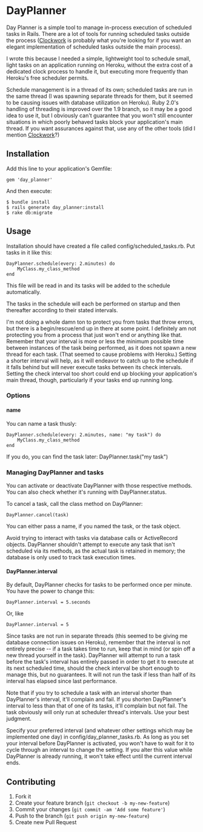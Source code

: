 # DayPlanner

Day Planner is a simple tool to manage in-process execution of scheduled tasks in Rails. There are a lot of tools for running scheduled tasks outside the process ([Clockwork](http://rubygems.org/gems/clockwork) is probably what you're looking for if you want an elegant implementation of scheduled tasks outside the main process).

I wrote this because I needed a simple, lightweight tool to schedule small, light tasks on an application running on Heroku, without the extra cost of a dedicated clock process to handle it, but executing more frequently than Heroku's free scheduler permits.

Schedule management is in a thread of its own; scheduled tasks are run in the same thread (I was spawning separate threads for them, but it seemed to be causing issues with database utilization on Heroku). Ruby 2.0's handling of threading is improved over the 1.9 branch, so it may be a good idea to use it, but I obviously can't guarantee that you won't still encounter situations in which poorly behaved tasks block your application's main thread. If you want assurances against that, use any of the other tools (did I mention [Clockwork](http://rubygems.org/gems/clockwork)?)

## Installation

Add this line to your application's Gemfile:

    gem 'day_planner'

And then execute:

    $ bundle install
    $ rails generate day_planner:install
    $ rake db:migrate

## Usage

Installation should have created a file called config/scheduled_tasks.rb. Put tasks in it like this:

    DayPlanner.schedule(every: 2.minutes) do
    	MyClass.my_class_method
    end

This file will be read in and its tasks will be added to the schedule automatically.

The tasks in the schedule will each be performed on startup and then thereafter according to their stated intervals.

I'm not doing a whole damn ton to protect you from tasks that throw errors, but there is a begin/rescue/end up in there at some point. I definitely am not protecting you from a process that just won't end or anything like that. Remember that your interval is more or less the minimum possible time between instances of the task being performed, as it does not spawn a new thread for each task. (That seemed to cause problems with Heroku.) Setting a shorter interval will help, as it will endeavor to catch up to the schedule if it falls behind but will never execute tasks between its check intervals. Setting the check interval too short could end up blocking your application's main thread, though, particularly if your tasks end up running long.

### Options

#### name

You can name a task thusly:

    DayPlanner.schedule(every: 2.minutes, name: "my task") do
        MyClass.my_class_method
    end

If you do, you can find the task later:
    DayPlanner.task("my task")

### Managing DayPlanner and tasks

You can activate or deactivate DayPlanner with those respective methods. You can also check whether it's running with DayPlanner.status.

To cancel a task, call the class method on DayPlanner:

    DayPlanner.cancel(task)

You can either pass a name, if you named the task, or the task object.

Avoid trying to interact with tasks via database calls or ActiveRecord objects. DayPlanner shouldn't attempt to execute any task that isn't scheduled via its methods, as the actual task is retained in memory; the database is only used to track task execution times.

#### DayPlanner.interval

By default, DayPlanner checks for tasks to be performed once per minute. You have the power to change this:

    DayPlanner.interval = 5.seconds

Or, like

    DayPlanner.interval = 5

Since tasks are not run in separate threads (this seemed to be giving me database connection issues on Heroku), remember that the interval is not entirely precise -- if a task takes time to run, keep that in mind (or spin off a new thread yourself in the task). DayPlanner will attempt to run a task before the task's interval has entirely passed in order to get it to execute at its next scheduled time, should the check interval be short enough to manage this, but no guarantees. It will not run the task if less than half of its interval has elapsed since last performance.

Note that if you try to schedule a task with an interval shorter than DayPlanner's interval, it'll complain and fail. If you shorten DayPlanner's interval to less than that of one of its tasks, it'll complain but not fail. The task obviously will only run at scheduler thread's intervals. Use your best judgment.

Specify your preferred interval (and whatever other settings which may be implemented one day) in config/day_planner_tasks.rb. As long as you set your interval before DayPlanner is activated, you won't have to wait for it to cycle through an interval to change the setting. If you alter this value while DayPlanner is already running, it won't take effect until the current interval ends.

## Contributing

1. Fork it
2. Create your feature branch (`git checkout -b my-new-feature`)
3. Commit your changes (`git commit -am 'Add some feature'`)
4. Push to the branch (`git push origin my-new-feature`)
5. Create new Pull Request
